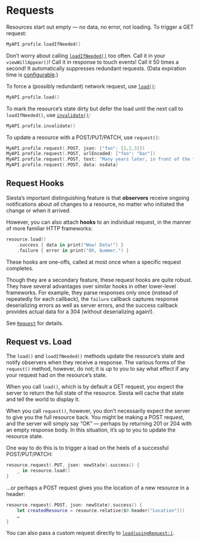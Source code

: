 # Requests

Resources start out empty — no data, no error, not loading. To trigger a GET request:

```swift
MyAPI.profile.loadIfNeeded()
```

Don’t worry about calling [`loadIfNeeded()`](http://bustoutsolutions.github.io/siesta/api/Classes/Resource.html#/s:FC6Siesta8Resource12loadIfNeededFS0_FT_GSqPS_7Request__) too often. Call it in your `viewWillAppear()`! Call it in response to touch events! Call it 50 times a second! It automatically suppresses redundant requests. (Data expiration time is [configurable](configuration.md).)

To force a (possibly redundant) network request, use [`load()`](http://bustoutsolutions.github.io/siesta/api/Classes/Resource.html#/s:FC6Siesta8Resource4loadFS0_FT_PS_7Request_):

```swift
MyAPI.profile.load()
```

To mark the resource’s state dirty but defer the load until the next call to `loadIfNeeded()`, use [`invalidate()`](http://bustoutsolutions.github.io/siesta/api/Classes/Resource.html#/s:FC6Siesta8Resource10invalidateFS0_FT_T_):

```swift
MyAPI.profile.invalidate()
```

To update a resource with a POST/PUT/PATCH, use `request()`:

```swift
MyAPI.profile.request(.POST, json: ["foo": [1,2,3]])
MyAPI.profile.request(.POST, urlEncoded: ["foo": "bar"])
MyAPI.profile.request(.POST, text: "Many years later, in front of the terminal...")
MyAPI.profile.request(.POST, data: nsdata)
```

## Request Hooks

Siesta’s important distinguishing feature is that **observers** receive ongoing notifications about _all_ changes to a resource, no matter who initiated the change or when it arrived.

However, you can also attach **hooks** to an individual request, in the manner of more familiar HTTP frameworks:

```swift
resource.load()
    .success { data in print("Wow! Data!") }
    .failure { error in print("Oh, bummer.") }
```

These hooks are one-offs, called at most once when a specific request completes.

Though they are a secondary feature, these request hooks are quite robust. They have several advantages over similar hooks in other lower-level frameworks. For example, they parse responses only once (instead of repeatedly for each callback), the `failure` callback captures response deserializing errors as well as server errors, and the success callback provides actual data for a 304 (without deserializing again!).

See [`Request`](http://bustoutsolutions.github.io/siesta/api/Protocols/Request.html) for details.

## Request vs. Load

The `load()` and `loadIfNeeded()` methods update the resource’s state and notify observers when they receive a response. The various forms of the `request()` method, however, do not; it is up to you to say what effect if any your request had on the resource’s state.

When you call `load()`, which is by default a GET request, you expect the server to return the full state of the resource. Siesta will cache that state and tell the world to display it.

When you call `request()`, however, you don’t necessarily expect the server to give you the full resource back. You might be making a POST request, and the server will simply say “OK” — perhaps by returning 201 or 204 with an empty response body. In this situation, it’s up to you to update the resource state.

One way to do this is to trigger a load on the heels of a successful POST/PUT/PATCH:

```swift
resource.request(.PUT, json: newState).success() {
    _ in resource.load()
}
```

…or perhaps a POST request gives you the location of a new resource in a header:

```swift
resource.request(.POST, json: newState).success() {
    let createdResource = resource.relative($0.header("Location")))
    …
}
```

You can also pass a custom request directly to [`load(usingRequest:)`](http://bustoutsolutions.github.io/siesta/api/Classes/Resource.html#/s:FC6Siesta8Resource4loadFS0_FT12usingRequestPS_7Request__PS1__).